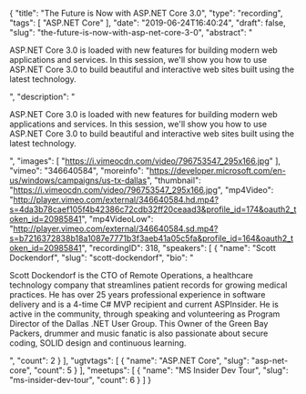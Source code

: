 {
  "title": "The Future is Now with ASP.NET Core 3.0",
  "type": "recording",
  "tags": [
    "ASP.NET Core"
  ],
  "date": "2019-06-24T16:40:24",
  "draft": false,
  "slug": "the-future-is-now-with-asp-net-core-3-0",
  "abstract": "<p>ASP.NET Core 3.0 is loaded with new features for building modern web applications and services. In this session, we'll show you how to use ASP.NET Core 3.0 to build beautiful and interactive web sites built using the latest technology.</p>",
  "description": "<p>ASP.NET Core 3.0 is loaded with new features for building modern web applications and services. In this session, we'll show you how to use ASP.NET Core 3.0 to build beautiful and interactive web sites built using the latest technology.</p>",
  "images": [
    "https://i.vimeocdn.com/video/796753547_295x166.jpg"
  ],
  "vimeo": "346640584",
  "moreinfo": "https://developer.microsoft.com/en-us/windows/campaigns/us-tx-dallas",
  "thumbnail": "https://i.vimeocdn.com/video/796753547_295x166.jpg",
  "mp4Video": "http://player.vimeo.com/external/346640584.hd.mp4?s=4da3b78caef105f4b42386c72cdb32ff20ceaad3&profile_id=174&oauth2_token_id=20985841",
  "mp4VideoLow": "http://player.vimeo.com/external/346640584.sd.mp4?s=b7216372838b18a1087e7771b3f3aeb41a05c5fa&profile_id=164&oauth2_token_id=20985841",
  "recordingID": 318,
  "speakers": [
    {
      "name": "Scott Dockendorf",
      "slug": "scott-dockendorf",
      "bio": "<p>Scott Dockendorf is the CTO of Remote Operations, a healthcare technology company that streamlines patient records for growing medical practices. He has over 25 years professional experience in software delivery and is a 4-time C# MVP recipient and current ASPInsider. He is active in the community, through speaking and volunteering as Program Director of the Dallas .NET User Group. This Owner of the Green Bay Packers, drummer and music fanatic is also passionate about secure coding, SOLID design and continuous learning.</p>",
      "count": 2
    }
  ],
  "ugtvtags": [
    {
      "name": "ASP.NET Core",
      "slug": "asp-net-core",
      "count": 5
    }
  ],
  "meetups": [
    {
      "name": "MS Insider Dev Tour",
      "slug": "ms-insider-dev-tour",
      "count": 6
    }
  ]
}